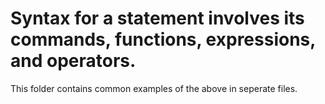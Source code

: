 # Syntax for a statement involves its commands, functions, expressions, and operators.
This folder contains common examples of the above in seperate files.
